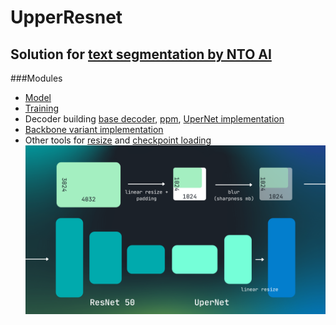 UpperResnet
===========

Solution for [text segmentation by NTO AI](https://ods.ai/competitions/ai-nto-task1)
------------------------------------------------------------------------------------
###Modules
 - [Model](https://github.com/danil31219as/UpperResnet/blob/main/upper_model.py)
 - [Training](https://github.com/danil31219as/UpperResnet/blob/main/upper_model_training.ipynb)
 - Decoder building [base decoder](https://github.com/danil31219as/UpperResnet/blob/main/base_decode.py), [ppm](https://github.com/danil31219as/UpperResnet/blob/main/ppm.py), [UperNet implementation](https://github.com/danil31219as/UpperResnet/blob/main/uper_head.py)
 - [Backbone variant implementation](https://github.com/danil31219as/UpperResnet/blob/main/resnet_backbone.py)
 - Other tools for [resize](https://github.com/danil31219as/UpperResnet/blob/main/utils.py) and [checkpoint loading](https://github.com/danil31219as/UpperResnet/blob/main/mmcv_custom.py)
![Solution](https://github.com/danil31219as/UpperResnet/blob/main/assets/ai%20nto%20task%201.png?raw=true)
